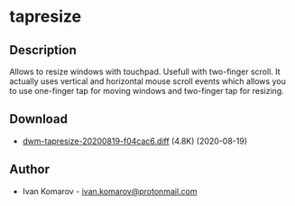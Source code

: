 tapresize
=========

Description
-----------
Allows to resize windows with touchpad. Usefull with two-finger scroll.
It actually uses vertical and horizontal mouse scroll events which
allows you to use one-finger tap for moving windows and two-finger tap
for resizing.

Download
--------
* [dwm-tapresize-20200819-f04cac6.diff](dwm-tapresize-20200819-f04cac6.diff) (4.8K) (2020-08-19)

Author
------
* Ivan Komarov - <ivan.komarov@protonmail.com>
